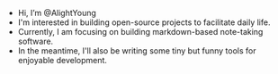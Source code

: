 - Hi, I’m @AlightYoung
- I'm interested in building open-source projects to facilitate daily life.
- Currently, I am focusing on building markdown-based note-taking software.
- In the meantime, I'll also be writing some tiny but funny tools for enjoyable development.

<!---
AlightYoung/AlightYoung is a special repository because its `README.md` (this file) appears on your GitHub profile.
You can click the Preview link to take a look at your changes.
--->
